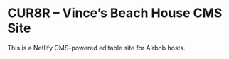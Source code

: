# CUR8R – Vince’s Beach House CMS Site

This is a Netlify CMS-powered editable site for Airbnb hosts.
